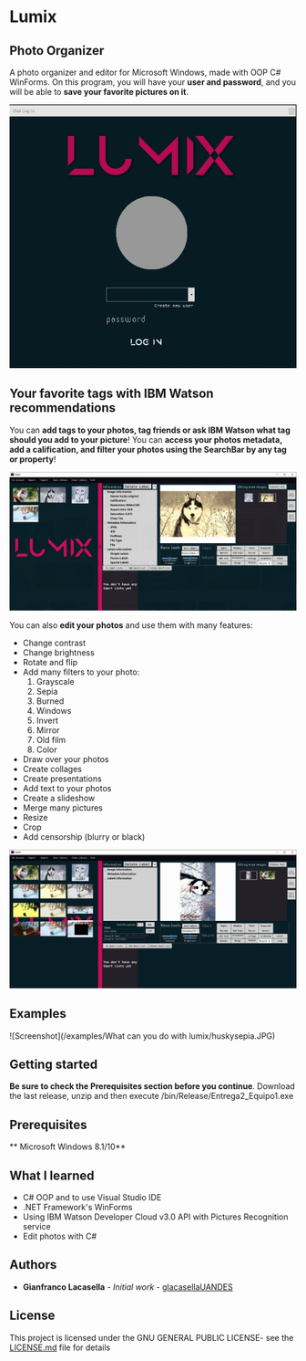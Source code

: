 # Lumix

## Photo Organizer
A photo organizer and editor for Microsoft Windows, made with OOP C# WinForms. On this program, you will have your
**user and password**, and you will be able to **save your favorite pictures on it**. 

![Screenshot](/examples/lumix1.JPG)


## Your favorite tags with IBM Watson recommendations
You can **add tags to your photos, tag friends or ask IBM Watson what tag should you add to your picture**! You can **access your photos metadata, add a calification, and filter your photos using the SearchBar by any tag or property**!

![Screenshot](/examples/lumix5.JPG)

You can also **edit your photos** and use them with many features:

* Change contrast
* Change brightness
* Rotate and flip
* Add many filters to your photo:
  1. Grayscale
  2. Sepia
  3. Burned
  4. Windows
  5. Invert
  6. Mirror
  7. Old film
  8. Color
* Draw over your photos
* Create collages
* Create presentations
* Add text to your photos
* Create a slideshow
* Merge many pictures
* Resize
* Crop
* Add censorship (blurry or black)

![Screenshot](/examples/lumix14.JPG)

## Examples

![Screenshot](/examples/What can you do with lumix/huskysepia.JPG)

## Getting started

**Be sure to check the Prerequisites section before you continue**. Download the last release, unzip and then
execute /bin/Release/Entrega2_Equipo1.exe

## Prerequisites

** Microsoft Windows 8.1/10**

## What I learned

* C# OOP and to use Visual Studio IDE
* .NET Framework's WinForms
* Using IBM Watson Developer Cloud v3.0 API with Pictures Recognition service
* Edit photos with C#

## Authors

* **Gianfranco Lacasella** - *Initial work* - [glacasellaUANDES](https://github.com/glacasellaUANDES)

## License

This project is licensed under the GNU GENERAL PUBLIC LICENSE- see the [LICENSE.md](LICENSE.md) file for details
